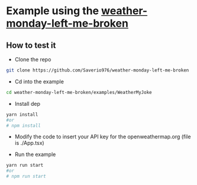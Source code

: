 # Example using the [weather-monday-left-me-broken](https://www.npmjs.com/package/@saverio976/weather-monday-left-me-broken)

## How to test it

- Clone the repo

```bash
git clone https://github.com/Saverio976/weather-monday-left-me-broken
```

- Cd into the example

```bash
cd weather-monday-left-me-broken/examples/WeatherMyJoke
```

- Install dep

```bash
yarn install
#or
# npm install
```

- Modify the code to insert your API key for the openweathermap.org (file is ./App.tsx)

- Run the example

```bash
yarn run start
#or
# npm run start
```
